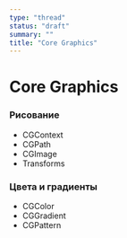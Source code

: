 ```yaml
---
type: "thread"
status: "draft"
summary: ""
title: "Core Graphics"
---
```


# Core Graphics


### Рисование
- CGContext
- CGPath
- CGImage
- Transforms

### Цвета и градиенты
- CGColor
- CGGradient
- CGPattern

